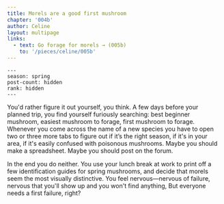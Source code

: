 ```yaml
---
title: Morels are a good first mushroom
chapter: '004b'
author: Celine
layout: multipage
links:
  - text: Go forage for morels → (005b)
    to: '/pieces/celine/005b'
---
```

```
---
season: spring
post-count: hidden
rank: hidden
---
```
You'd rather figure it out yourself, you think. A few days before your planned trip, you find yourself furiously searching: best beginner mushroom, easiest mushroom to forage, first mushroom to forage. Whenever you come across the name of a new species you have to open two or three more tabs to figure out if it’s the right season, if it's in your area, if it's easily confused with poisonous mushrooms. Maybe you should make a spreadsheet. Maybe you should post on the forum.

In the end you do neither. You use your lunch break at work to print off a few identification guides for spring mushrooms, and decide that morels seem the most visually distinctive. You feel nervous—nervous of failure, nervous that you'll show up and you won't find anything, But everyone needs a first failure, right?

